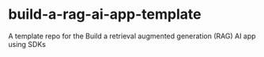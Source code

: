 # build-a-rag-ai-app-template
A template repo for the Build a retrieval augmented generation (RAG) AI app using SDKs
